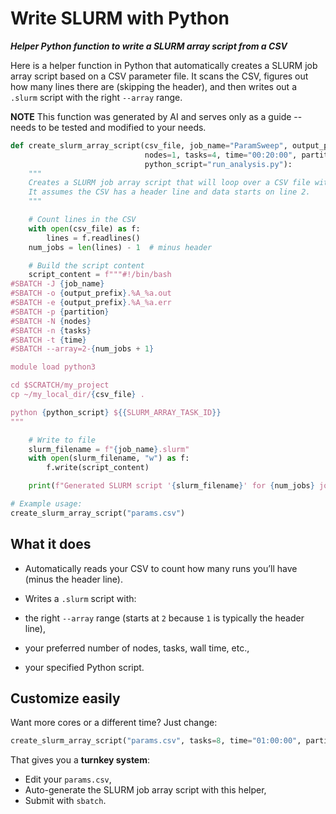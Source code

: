# Write SLURM with Python
***Helper Python function to write a SLURM array script from a CSV***

Here is a helper function in Python that automatically creates a SLURM job array script based on a CSV parameter file.
It scans the CSV, figures out how many lines there are (skipping the header), and then writes out a `.slurm` script with the right `--array` range.

**NOTE** This function was generated by AI and serves only as a guide -- needs to be tested and modified to your needs.


```python
def create_slurm_array_script(csv_file, job_name="ParamSweep", output_prefix="output", 
                              nodes=1, tasks=4, time="00:20:00", partition="normal",
                              python_script="run_analysis.py"):
    """
    Creates a SLURM job array script that will loop over a CSV file with parameters.
    It assumes the CSV has a header line and data starts on line 2.
    """

    # Count lines in the CSV
    with open(csv_file) as f:
        lines = f.readlines()
    num_jobs = len(lines) - 1  # minus header

    # Build the script content
    script_content = f"""#!/bin/bash
#SBATCH -J {job_name}
#SBATCH -o {output_prefix}.%A_%a.out
#SBATCH -e {output_prefix}.%A_%a.err
#SBATCH -p {partition}
#SBATCH -N {nodes}
#SBATCH -n {tasks}
#SBATCH -t {time}
#SBATCH --array=2-{num_jobs + 1}

module load python3

cd $SCRATCH/my_project
cp ~/my_local_dir/{csv_file} .

python {python_script} ${{SLURM_ARRAY_TASK_ID}}
"""

    # Write to file
    slurm_filename = f"{job_name}.slurm"
    with open(slurm_filename, "w") as f:
        f.write(script_content)

    print(f"Generated SLURM script '{slurm_filename}' for {num_jobs} jobs.")

# Example usage:
create_slurm_array_script("params.csv")
```

## What it does

* Automatically reads your CSV to count how many runs you’ll have (minus the header line).
* Writes a `.slurm` script with:

* the right `--array` range (starts at `2` because `1` is typically the header line),
* your preferred number of nodes, tasks, wall time, etc.,
* your specified Python script.

## Customize easily

Want more cores or a different time? Just change:

```python
create_slurm_array_script("params.csv", tasks=8, time="01:00:00", partition="development")
```

That gives you a **turnkey system**:

* Edit your `params.csv`,
* Auto-generate the SLURM job array script with this helper,
* Submit with `sbatch`.
